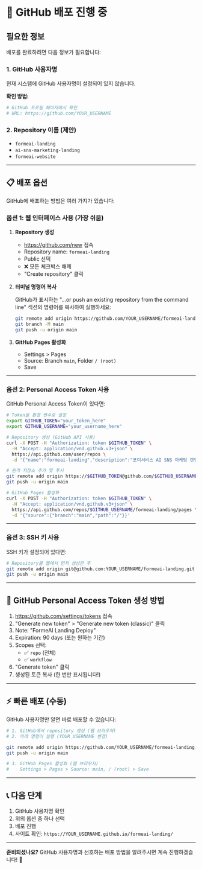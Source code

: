 # 🚀 GitHub 배포 진행 중

## 필요한 정보

배포를 완료하려면 다음 정보가 필요합니다:

### 1. GitHub 사용자명
현재 시스템에 GitHub 사용자명이 설정되어 있지 않습니다.

**확인 방법:**
```bash
# GitHub 프로필 페이지에서 확인
# URL: https://github.com/YOUR_USERNAME
```

### 2. Repository 이름 (제안)
- `formeai-landing`
- `ai-sns-marketing-landing`
- `formeai-website`

---

## 📋 배포 옵션

GitHub에 배포하는 방법은 여러 가지가 있습니다:

### 옵션 1: 웹 인터페이스 사용 (가장 쉬움)

1. **Repository 생성**
   - https://github.com/new 접속
   - Repository name: `formeai-landing`
   - Public 선택
   - ❌ 모든 체크박스 해제
   - "Create repository" 클릭

2. **터미널 명령어 복사**
   
   GitHub가 표시하는 "…or push an existing repository from the command line" 섹션의 명령어를 복사하여 실행하세요:
   
   ```bash
   git remote add origin https://github.com/YOUR_USERNAME/formeai-landing.git
   git branch -M main
   git push -u origin main
   ```

3. **GitHub Pages 활성화**
   - Settings > Pages
   - Source: Branch `main`, Folder `/ (root)`
   - Save

---

### 옵션 2: Personal Access Token 사용

GitHub Personal Access Token이 있다면:

```bash
# Token을 환경 변수로 설정
export GITHUB_TOKEN="your_token_here"
export GITHUB_USERNAME="your_username_here"

# Repository 생성 (GitHub API 사용)
curl -X POST -H "Authorization: token $GITHUB_TOKEN" \
  -H "Accept: application/vnd.github.v3+json" \
  https://api.github.com/user/repos \
  -d '{"name":"formeai-landing","description":"포미서비스 AI SNS 마케팅 랜딩 페이지","private":false}'

# 원격 저장소 추가 및 푸시
git remote add origin https://$GITHUB_TOKEN@github.com/$GITHUB_USERNAME/formeai-landing.git
git push -u origin main

# GitHub Pages 활성화
curl -X POST -H "Authorization: token $GITHUB_TOKEN" \
  -H "Accept: application/vnd.github.v3+json" \
  https://api.github.com/repos/$GITHUB_USERNAME/formeai-landing/pages \
  -d '{"source":{"branch":"main","path":"/"}}'
```

---

### 옵션 3: SSH 키 사용

SSH 키가 설정되어 있다면:

```bash
# Repository를 웹에서 먼저 생성한 후
git remote add origin git@github.com:YOUR_USERNAME/formeai-landing.git
git push -u origin main
```

---

## 🔑 GitHub Personal Access Token 생성 방법

1. https://github.com/settings/tokens 접속
2. "Generate new token" > "Generate new token (classic)" 클릭
3. Note: "FormeAI Landing Deploy"
4. Expiration: 90 days (또는 원하는 기간)
5. Scopes 선택:
   - ✅ `repo` (전체)
   - ✅ `workflow`
6. "Generate token" 클릭
7. 생성된 토큰 복사 (한 번만 표시됩니다!)

---

## ⚡ 빠른 배포 (수동)

GitHub 사용자명만 알면 바로 배포할 수 있습니다:

```bash
# 1. GitHub에서 repository 생성 (웹 브라우저)
# 2. 아래 명령어 실행 (YOUR_USERNAME 변경)

git remote add origin https://github.com/YOUR_USERNAME/formeai-landing.git
git push -u origin main

# 3. GitHub Pages 활성화 (웹 브라우저)
#    Settings > Pages > Source: main, / (root) > Save
```

---

## 📞 다음 단계

1. GitHub 사용자명 확인
2. 위의 옵션 중 하나 선택
3. 배포 진행
4. 사이트 확인: `https://YOUR_USERNAME.github.io/formeai-landing/`

---

**준비되셨나요?** 
GitHub 사용자명과 선호하는 배포 방법을 알려주시면 계속 진행하겠습니다! 🚀

